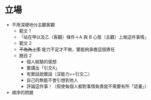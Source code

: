 # 立場
* 不用深硬地分主觀客觀
	* 範文 1
	 * 「站在甲以及乙（客觀）條件＋A 與 B 心態（主觀）上做這件事情」
	* 範文 2
	 * ~~不為為上策~~ 能力不足才不做，要能夠承擔這個責任
	* 題目 2
		* 個人經驗的感想
		* 要講出「引文X」
		* 有實話說實話（沒能力==引文二）
		* 自己的無能不會引想到他人
		* 評論這件事！（假使每個人都對事情負責就不需要有所「認養」）
* 順序的問題
